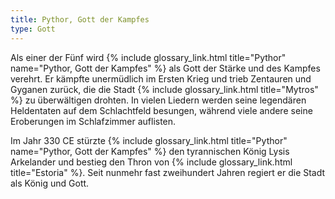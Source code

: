 ```yaml
---
title: Pythor, Gott der Kampfes
type: Gott
---
```


Als einer der Fünf wird {% include glossary_link.html title="Pythor" name="Pythor, Gott der Kampfes" %} als Gott der Stärke und des Kampfes verehrt. Er
kämpfte unermüdlich im Ersten Krieg und trieb Zentauren und Gyganen zurück, die
die Stadt {% include glossary_link.html title="Mytros" %} zu überwältigen drohten. In vielen Liedern werden seine
legendären Heldentaten auf dem Schlachtfeld besungen, während viele andere seine
Eroberungen im Schlafzimmer auflisten.

Im Jahr 330 CE stürzte {% include glossary_link.html title="Pythor" name="Pythor, Gott der Kampfes" %}
den tyrannischen König Lysis Arkelander und
bestieg den Thron von {% include glossary_link.html title="Estoria" %}. Seit nunmehr fast zweihundert Jahren regiert er
die Stadt als König und Gott.

